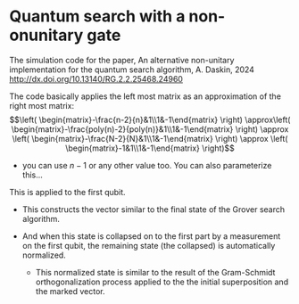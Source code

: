 # Quantum search with a non-onunitary gate
The simulation code for the paper, An alternative non-unitary implementation for the quantum search algorithm, A. Daskin, 2024
http://dx.doi.org/10.13140/RG.2.2.25468.24960 

The code basically applies the left most matrix as an approximation of the right most matrix:
$$\left( \begin{matrix}-\frac{n-2}{n}&1\\1&-1\end{matrix} \right) \approx\left( \begin{matrix}-\frac{poly(n)-2}{poly(n)}&1\\1&-1\end{matrix} \right) \approx \left( \begin{matrix}-\frac{N-2}{N}&1\\1&-1\end{matrix} \right) \approx \left( \begin{matrix}-1&1\\1&-1\end{matrix} \right)$$
   - you can use $n-1$ or any other value too. You can also parameterize this...

This is applied to the first qubit.
- This constructs the vector similar to the final state of the Grover search algorithm. 
- And when this state is collapsed on to the first part by a measurement on the first qubit, the remaining state (the collapsed)  is automatically normalized. 

    - This normalized state is similar to the result of the Gram-Schmidt orthogonalization process applied to the the initial superposition and the marked vector.
